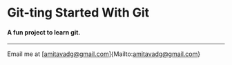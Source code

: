 # Git-ting Started With Git

#### A fun project to learn git.

----

Email me at [amitavadg@gmail.com]{Mailto:amitavadg@gmail.com}